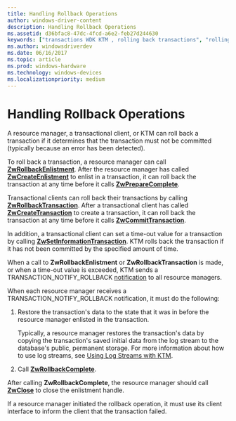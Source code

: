 ```yaml
---
title: Handling Rollback Operations
author: windows-driver-content
description: Handling Rollback Operations
ms.assetid: d36bfac8-47dc-4fcd-a6e2-feb27d244630
keywords: ["transactions WDK KTM , rolling back transactions", "rolling back transactions WDK KTM", "resource managers WDK KTM , rolling backing transactions", "transactional clients WDK KTM , rolling back transactions"]
ms.author: windowsdriverdev
ms.date: 06/16/2017
ms.topic: article
ms.prod: windows-hardware
ms.technology: windows-devices
ms.localizationpriority: medium
---
```


# Handling Rollback Operations


A resource manager, a transactional client, or KTM can roll back a transaction if it determines that the transaction must not be committed (typically because an error has been detected).

To roll back a transaction, a resource manager can call [**ZwRollbackEnlistment**](https://msdn.microsoft.com/library/windows/hardware/ff567083). After the resource manager has called [**ZwCreateEnlistment**](https://msdn.microsoft.com/library/windows/hardware/ff566422) to enlist in a transaction, it can roll back the transaction at any time before it calls [**ZwPrepareComplete**](https://msdn.microsoft.com/library/windows/hardware/ff567037).

Transactional clients can roll back their transactions by calling [**ZwRollbackTransaction**](https://msdn.microsoft.com/library/windows/hardware/ff567086). After a transactional client has called [**ZwCreateTransaction**](https://msdn.microsoft.com/library/windows/hardware/ff566429) to create a transaction, it can roll back the transaction at any time before it calls [**ZwCommitTransaction**](https://msdn.microsoft.com/library/windows/hardware/ff566420).

In addition, a transactional client can set a time-out value for a transaction by calling [**ZwSetInformationTransaction**](https://msdn.microsoft.com/library/windows/hardware/ff567104). KTM rolls back the transaction if it has not been committed by the specified amount of time.

When a call to **ZwRollbackEnlistment** or **ZwRollbackTransaction** is made, or when a time-out value is exceeded, KTM sends a TRANSACTION\_NOTIFY\_ROLLBACK [notification](transaction-notifications.md) to all resource managers.

When each resource manager receives a TRANSACTION\_NOTIFY\_ROLLBACK notification, it must do the following:

1.  Restore the transaction's data to the state that it was in before the resource manager enlisted in the transaction.

    Typically, a resource manager restores the transaction's data by copying the transaction's saved initial data from the log stream to the database's public, permanent storage. For more information about how to use log streams, see [Using Log Streams with KTM](using-log-streams-with-ktm.md).

2.  Call [**ZwRollbackComplete**](https://msdn.microsoft.com/library/windows/hardware/ff567081).

After calling **ZwRollbackComplete**, the resource manager should call [**ZwClose**](https://msdn.microsoft.com/library/windows/hardware/ff566417) to close the enlistment handle.

If a resource manager initiated the rollback operation, it must use its client interface to inform the client that the transaction failed.

 

 




